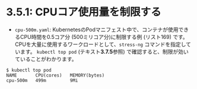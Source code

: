 # **3.5.1**: CPUコア使用量を制限する

* `cpu-500m.yaml`: KubernetesのPodマニフェスト中で、コンテナが使用できるCPU時間を0.5コア分 (500ミリコア分)に制限する例 (リスト169) です。
  CPUを大量に使用するワークロードとして、`stress-ng` コマンドを指定しています。
  `kubectl top pod` (テキスト**3.7.5**参照) で確認すると、制限が効いていることがわかります。

```console
$ kubectl top pod
NAME       CPU(cores)   MEMORY(bytes)   
cpu-500m   499m         9Mi
```
